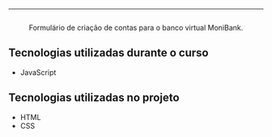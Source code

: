 <p align="center"> <img src=""> </p>

<hr>

<p align="center"> <img src="" alt=""> </p>
<p align="center">Formulário de criação de contas para o banco virtual MoniBank.</p>

## Tecnologias utilizadas durante o curso
* JavaScript

## Tecnologias utilizadas no projeto
* HTML
* CSS
